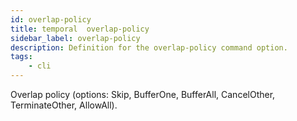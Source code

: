 ```yaml
---
id: overlap-policy
title: temporal  overlap-policy
sidebar_label: overlap-policy
description: Definition for the overlap-policy command option.
tags:
	- cli
---
```


Overlap policy (options: Skip, BufferOne, BufferAll, CancelOther, TerminateOther, AllowAll).
